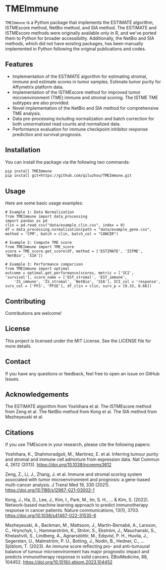 # TMEImmune

`TMEImmune` is a Python package that implements the ESTIMATE algorithm, ISTMEscore method, NetBio method, and SIA method. The ESTIMATE and ISTMEscore methods were originally available only in R, and we've ported them to Python for broader accessibility. Additionally, the NetBio and SIA methods, which did not have existing packages, has been manually implemented in Python following the original publications and codes.

## Features

- Implementation of the ESTIMATE algorithm for estimating stromal, immune and estimate scores in tumor samples. Estimate tumor purity for Affymetrix platform data. 
- Implementation of the ISTMEscore method for improved tumor microenvironment (TME) immune and stromal scoring. The ISTME TME subtypes are also provided.
- Novel implementation of the NetBio and SIA method for comprehensive TME analysis.
- Data pre-processing including normalization and batch correction for both unnormalized read counts and normalized data.
- Performance evaluation for immune checkpoint inhibitor response prediction and survival prognosis.

## Installation

You can install the package via the following two commands:

```bash
pip install TMEImmune
pip install git+https://github.com/qiluzhou/TMEImmune.git
```


## Usage

Here are some basic usage examples:

```
# Example 1: Data Normalization
from TMEImmune import data_processing
import pandas as pd
clin = pd.read_csv("data/example_clin.csv", index = 0)
df = data_processing.normalization(path = "data/example_gene.csv", method = 'CPM', batch = clin, batch_col = "CANCER")

# Example 2: Compute TME score
from TMEImmune import TME_score
score = TME_score.get_score(df, method = ['ESTIMATE', 'ISTME', 'NetBio', 'SIA'])

# Example 3: Performance comparison
from TMEImmune import optimal
outcome = optimal.get_performance(scores, metric = ['ICI', 'survival'], score_name = ['EST_stromal', 'EST_immune',
    'IS_immune', 'IS_stromal', 'NetBio', 'SIA'], ICI_col = 'response', surv_col = ['PFS', 'PFSE'], df_clin = clin, surv_p = [0.33, 0.66])
```

## Contributing
Contributions are welcome! 

## License
This project is licensed under the MIT License. See the LICENSE file for more details.

## Contact
If you have any questions or feedback, feel free to open an issue on GitHub Issues.

## Acknowledgements
The ESTIMATE algorithm from Yoshihara et al.
The ISTMEscore method from Zeng et al.
The NetBio method from Kong et al.
The SIA method from Mezheyeuski et al.

## Citations

If you use TMEscore in your research, please cite the following papers:

Yoshihara, K., Shahmoradgoli, M., Martínez, E. et al. Inferring tumour purity and stromal and immune cell admixture from expression data. Nat Commun 4, 2612 (2013). https://doi.org/10.1038/ncomms3612

Zeng, Z., Li, J., Zhang, J. et al. Immune and stromal scoring system associated with tumor microenvironment and prognosis: a gene-based multi-cancer analysis. J Transl Med 19, 330 (2021). https://doi.org/10.1186/s12967-021-03002-1

Kong, J., Ha, D., Lee, J., Kim, I., Park, M., Im, S. H., ... & Kim, S. (2022). Network-based machine learning approach to predict immunotherapy response in cancer patients. Nature communications, 13(1), 3703. https://doi.org/10.1038/s41467-022-31535-6

Mezheyeuski, A., Backman, M., Mattsson, J., Martín-Bernabé, A., Larsson, C., Hrynchyk, I., Hammarström, K., Ström, S., Ekström, J., Mauchanski, S., Khelashvili, S., Lindberg, A., Agnarsdóttir, M., Edqvist, P. H., Huvila, J., Segersten, U., Malmström, P. U., Botling, J., Nodin, B., Hedner, C., … Sjöblom, T. (2023). An immune score reflecting pro- and anti-tumoural balance of tumour microenvironment has major prognostic impact and predicts immunotherapy response in solid cancers. EBioMedicine, 88, 104452. https://doi.org/10.1016/j.ebiom.2023.104452





